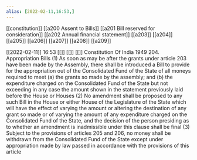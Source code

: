 ```yaml
---
alias: [2022-02-11,16:53,]
---
```

[[constitution]] [[a200 Assent to Bills]] [[a201 Bill reserved for consideration]] [[a202 Annual financial statement]] [[a203]] [[a204]] [[a205]] [[a206]] [[a207]] [[a208]] [[a209]]

[[2022-02-11]] 16:53 [[]] [[]] [[]]
Constitution Of India 1949
204. Appropriation Bills
(1) As soon as may be after the grants under article 203 have been made by the Assembly, there shall be introduced a Bill to provide for the appropriation out of the Consolidated Fund of the State of all moneys required to meet
(a) the grants so made by the assembly; and
(b) the expenditure charged on the Consolidated Fund of the State but not exceeding in any case the amount shown in the statement previously laid before the House or Houses
(2) No amendment shall be proposed to any such Bill in the House or either House of the Legislature of the State which will have the effect of varying the amount or altering the destination of any grant so made or of varying the amount of any expenditure charged on the Consolidated Fund of the State, and the decision of the person presiding as to whether an amendment is inadmissible under this clause shall be final
(3) Subject to the provisions of articles 205 and 206, no money shall be withdrawn from the Consolidated Fund of the State except under appropriation made by law passed in accordance with the provisions of this article
